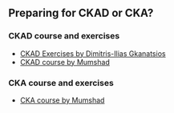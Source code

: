 ## Preparing for CKAD or CKA?

### CKAD course and exercises

- [CKAD Exercises by Dimitris-Ilias Gkanatsios](https://github.com/dgkanatsios/CKAD-exercises)
- [CKAD course by Mumshad](https://kodekloud.com/courses/certified-kubernetes-application-developer-ckad/)


### CKA course and exercises

- [CKA course by Mumshad](https://kodekloud.com/courses/certified-kubernetes-administrator-cka/)
